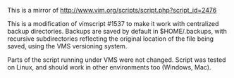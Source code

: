This is a mirror of http://www.vim.org/scripts/script.php?script_id=2476

This is a modification of vimscript #1537 to make it work with centralized backup directories. Backups are saved by default in $HOME/.backups, with recursive subdirectories reflecting the original location of the file being saved, using the VMS versioning system.

Parts of the script running under VMS were not changed. Script was tested on Linux, and should work in other environments too (Windows, Mac).
